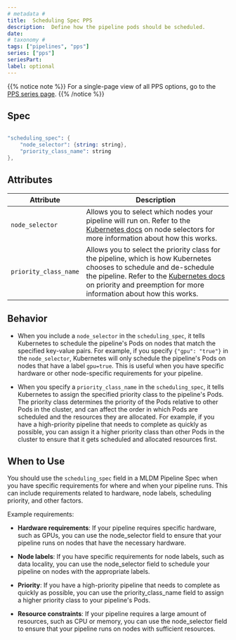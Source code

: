 ```yaml
---
# metadata # 
title:  Scheduling Spec PPS
description:  Define how the pipeline pods should be scheduled.
date: 
# taxonomy #
tags: ["pipelines", "pps"]
series: ["pps"]
seriesPart:
label: optional
---
```


{{% notice note %}}
For a single-page view of all PPS options, go to the [PPS series page](/series/pps).
{{% /notice %}}

## Spec 

```s

"scheduling_spec": {
    "node_selector": {string: string},
    "priority_class_name": string
},

```

## Attributes 

|Attribute| Description|
|-|-|
|`node_selector`|Allows you to select which nodes your pipeline will run on. Refer to the [Kubernetes docs](https://kubernetes.io/docs/concepts/scheduling-eviction/assign-pod-node/#nodeselector) on node selectors for more information about how this works.|
|`priority_class_name`|Allows you to select the priority class for the pipeline, which is how Kubernetes chooses to schedule and de-schedule the pipeline. Refer to the [Kubernetes docs](https://kubernetes.io/docs/concepts/scheduling-eviction/pod-priority-preemption/#priorityclass) on priority and preemption for more information about how this works.|

## Behavior 

- When you include a `node_selector` in the `scheduling_spec`, it tells Kubernetes to schedule the pipeline's Pods on nodes that match the specified key-value pairs. For example, if you specify `{"gpu": "true"}` in the `node_selector`, Kubernetes will only schedule the pipeline's Pods on nodes that have a label `gpu=true`. This is useful when you have specific hardware or other node-specific requirements for your pipeline.

- When you specify a `priority_class_name` in the `scheduling_spec`, it tells Kubernetes to assign the specified priority class to the pipeline's Pods. The priority class determines the priority of the Pods relative to other Pods in the cluster, and can affect the order in which Pods are scheduled and the resources they are allocated. For example, if you have a high-priority pipeline that needs to complete as quickly as possible, you can assign it a higher priority class than other Pods in the cluster to ensure that it gets scheduled and allocated resources first.

## When to Use

You should use the `scheduling_spec` field in a MLDM Pipeline Spec when you have specific requirements for where and when your pipeline runs. This can include requirements related to hardware, node labels, scheduling priority, and other factors.

Example requirements:

- **Hardware requirements**: If your pipeline requires specific hardware, such as GPUs, you can use the node_selector field to ensure that your pipeline runs on nodes that have the necessary hardware.

- **Node labels**: If you have specific requirements for node labels, such as data locality, you can use the node_selector field to schedule your pipeline on nodes with the appropriate labels.

- **Priority**: If you have a high-priority pipeline that needs to complete as quickly as possible, you can use the priority_class_name field to assign a higher priority class to your pipeline's Pods.

- **Resource constraints**: If your pipeline requires a large amount of resources, such as CPU or memory, you can use the node_selector field to ensure that your pipeline runs on nodes with sufficient resources.